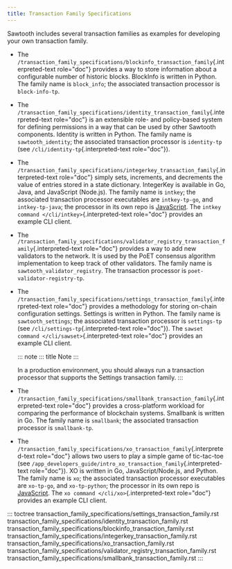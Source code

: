 ```yaml
---
title: Transaction Family Specifications
---
```


Sawtooth includes several transaction families as examples for
developing your own transaction family.

-   The
    `/transaction_family_specifications/blockinfo_transaction_family`{.interpreted-text
    role="doc"} provides a way to store information about a configurable
    number of historic blocks. BlockInfo is written in Python. The
    family name is `block_info`; the associated transaction processor is
    `block-info-tp`.

-   The
    `/transaction_family_specifications/identity_transaction_family`{.interpreted-text
    role="doc"} is an extensible role- and policy-based system for
    defining permissions in a way that can be used by other Sawtooth
    components. Identity is written in Python. The family name is
    `sawtooth_identity`; the associated transaction processor is
    `identity-tp` (see `/cli/identity-tp`{.interpreted-text
    role="doc"}).

-   The
    `/transaction_family_specifications/integerkey_transaction_family`{.interpreted-text
    role="doc"} simply sets, increments, and decrements the value of
    entries stored in a state dictionary. IntegerKey is available in Go,
    Java, and JavaScript (Node.js). The family name is `intkey`; the
    associated transaction processor executables are `intkey-tp-go`, and
    `intkey-tp-java`; the processor in its own repo is
    [JavaScript](https://github.com/hyperledger/sawtooth-sdk-javascript/blob/master/examples/intkey/).
    The `intkey command </cli/intkey>`{.interpreted-text role="doc"}
    provides an example CLI client.

-   The
    `/transaction_family_specifications/validator_registry_transaction_family`{.interpreted-text
    role="doc"} provides a way to add new validators to the network. It
    is used by the PoET consensus algorithm implementation to keep track
    of other validators. The family name is
    `sawtooth_validator_registry`. The transaction processor is
    `poet-validator-registry-tp`.

-   The
    `/transaction_family_specifications/settings_transaction_family`{.interpreted-text
    role="doc"} provides a methodology for storing on-chain
    configuration settings. Settings is written in Python. The family
    name is `sawtooth_settings`; the associated transaction processor is
    `settings-tp` (see `/cli/settings-tp`{.interpreted-text
    role="doc"}). The `sawset command </cli/sawset>`{.interpreted-text
    role="doc"} provides an example CLI client.

    ::: note
    ::: title
    Note
    :::

    In a production environment, you should always run a transaction
    processor that supports the Settings transaction family.
    :::

-   The
    `/transaction_family_specifications/smallbank_transaction_family`{.interpreted-text
    role="doc"} provides a cross-platform workload for comparing the
    performance of blockchain systems. Smallbank is written in Go. The
    family name is `smallbank`; the associated transaction processor is
    `smallbank-tp`.

-   The
    `/transaction_family_specifications/xo_transaction_family`{.interpreted-text
    role="doc"} allows two users to play a simple game of tic-tac-toe
    (see
    `/app_developers_guide/intro_xo_transaction_family`{.interpreted-text
    role="doc"}). XO is written in Go, JavaScript/Node.js, and Python.
    The family name is `xo`; the associated transaction processor
    executables are `xo-tp-go`, and `xo-tp-python`; the processor in its
    own repo is
    [JavaScript](https://github.com/hyperledger/sawtooth-sdk-javascript/blob/master/examples/xo/).
    The `xo command </cli/xo>`{.interpreted-text role="doc"} provides an
    example CLI client.

::: toctree
transaction_family_specifications/settings_transaction_family.rst
transaction_family_specifications/identity_transaction_family.rst
transaction_family_specifications/blockinfo_transaction_family.rst
transaction_family_specifications/integerkey_transaction_family.rst
transaction_family_specifications/xo_transaction_family.rst
transaction_family_specifications/validator_registry_transaction_family.rst
transaction_family_specifications/smallbank_transaction_family.rst
:::

<!--
  Licensed under Creative Commons Attribution 4.0 International License
  https://creativecommons.org/licenses/by/4.0/
-->
